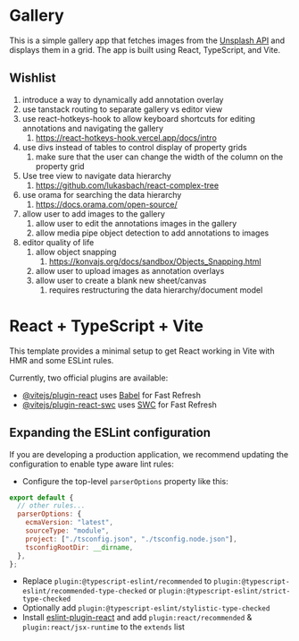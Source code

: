 # Gallery

This is a simple gallery app that fetches images from the [Unsplash API](https://unsplash.com/developers) and displays them in a grid. The app is built using React, TypeScript, and Vite.

## Wishlist

1. introduce a way to dynamically add annotation overlay
1. use tanstack routing to separate gallery vs editor view
1. use react-hotkeys-hook to allow keyboard shortcuts for editing annotations and navigating the gallery
   1. https://react-hotkeys-hook.vercel.app/docs/intro
1. use divs instead of tables to control display of property grids
   1. make sure that the user can change the width of the column on the property grid
1. Use tree view to navigate data hierarchy
   1. https://github.com/lukasbach/react-complex-tree
1. use orama for searching the data hierarchy
   1. https://docs.orama.com/open-source/
1. allow user to add images to the gallery
   1. allow user to edit the annotations images in the gallery
   1. allow media pipe object detection to add annotations to images
1. editor quality of life
   1. allow object snapping
      1. https://konvajs.org/docs/sandbox/Objects_Snapping.html
   1. allow user to upload images as annotation overlays
   1. allow user to create a blank new sheet/canvas
      1. requires restructuring the data hierarchy/document model

# React + TypeScript + Vite

This template provides a minimal setup to get React working in Vite with HMR and some ESLint rules.

Currently, two official plugins are available:

- [@vitejs/plugin-react](https://github.com/vitejs/vite-plugin-react/blob/main/packages/plugin-react/README.md) uses [Babel](https://babeljs.io/) for Fast Refresh
- [@vitejs/plugin-react-swc](https://github.com/vitejs/vite-plugin-react-swc) uses [SWC](https://swc.rs/) for Fast Refresh

## Expanding the ESLint configuration

If you are developing a production application, we recommend updating the configuration to enable type aware lint rules:

- Configure the top-level `parserOptions` property like this:

```js
export default {
  // other rules...
  parserOptions: {
    ecmaVersion: "latest",
    sourceType: "module",
    project: ["./tsconfig.json", "./tsconfig.node.json"],
    tsconfigRootDir: __dirname,
  },
};
```

- Replace `plugin:@typescript-eslint/recommended` to `plugin:@typescript-eslint/recommended-type-checked` or `plugin:@typescript-eslint/strict-type-checked`
- Optionally add `plugin:@typescript-eslint/stylistic-type-checked`
- Install [eslint-plugin-react](https://github.com/jsx-eslint/eslint-plugin-react) and add `plugin:react/recommended` & `plugin:react/jsx-runtime` to the `extends` list

